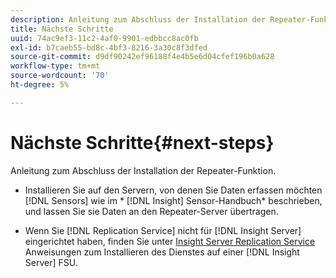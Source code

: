```yaml
---
description: Anleitung zum Abschluss der Installation der Repeater-Funktion.
title: Nächste Schritte
uuid: 74ac9ef3-11c2-4af0-9901-edbbcc8ac0fb
exl-id: b7caeb55-bd8c-4bf3-8216-3a30c8f3dfed
source-git-commit: d9df90242ef96188f4e4b5e6d04cfef196b0a628
workflow-type: tm+mt
source-wordcount: '70'
ht-degree: 5%

---
```


# Nächste Schritte{#next-steps}

Anleitung zum Abschluss der Installation der Repeater-Funktion.

* Installieren Sie auf den Servern, von denen Sie Daten erfassen möchten [!DNL Sensors] wie im * [!DNL Insight] Sensor-Handbuch* beschrieben, und lassen Sie sie Daten an den Repeater-Server übertragen.

* Wenn Sie [!DNL Replication Service] nicht für [!DNL Insight Server] eingerichtet haben, finden Sie unter [Insight Server Replication Service](../../../../home/c-inst-svr/c-ins-svr-rep-svc/c-ins-svr-rep-svc.md#concept-926e654e80d943a0b6ac44a82a510d92) Anweisungen zum Installieren des Dienstes auf einer [!DNL Insight Server] FSU.
